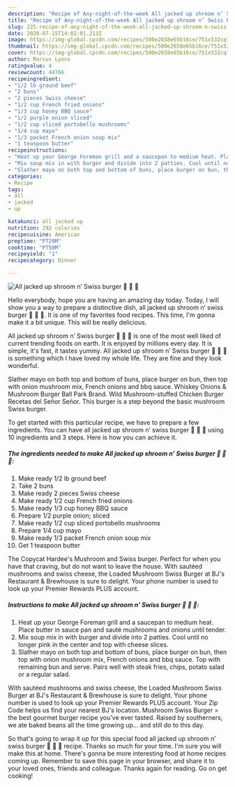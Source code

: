 ```yaml
---
description: "Recipe of Any-night-of-the-week All jacked up shroom n’ Swiss burger 🍔 🍄 🧀"
title: "Recipe of Any-night-of-the-week All jacked up shroom n’ Swiss burger 🍔 🍄 🧀"
slug: 225-recipe-of-any-night-of-the-week-all-jacked-up-shroom-n-swiss-burger
date: 2020-07-15T14:01:01.213Z
image: https://img-global.cpcdn.com/recipes/500e2658e65b16ce/751x532cq70/all-jacked-up-shroom-n-swiss-burger-🍔-🍄-🧀-recipe-main-photo.jpg
thumbnail: https://img-global.cpcdn.com/recipes/500e2658e65b16ce/751x532cq70/all-jacked-up-shroom-n-swiss-burger-🍔-🍄-🧀-recipe-main-photo.jpg
cover: https://img-global.cpcdn.com/recipes/500e2658e65b16ce/751x532cq70/all-jacked-up-shroom-n-swiss-burger-🍔-🍄-🧀-recipe-main-photo.jpg
author: Marcus Lyons
ratingvalue: 4
reviewcount: 44766
recipeingredient:
- "1/2 lb ground beef"
- "2 buns"
- "2 pieces Swiss cheese"
- "1/2 cup French fried onions"
- "1/3 cup honey BBQ sauce"
- "1/2 purple onion sliced"
- "1/2 cup sliced portobello mushrooms"
- "1/4 cup mayo"
- "1/3 packet French onion soup mix"
- "1 teaspoon butter"
recipeinstructions:
- "Heat up your George Foreman grill and a saucepan to medium heat. Place butter in sauce pan and sauté mushrooms and onions until tender."
- "Mix soup mix in with burger and divide into 2 patties. Cool until no longer pink in the center and top with cheese slices."
- "Slather mayo on both top and bottom of buns, place burger on bun, then top with onion mushroom mix, French onions and bbq sauce. Top with remaining bun and serve. Pairs well with steak fries, chips, potato salad or a regular salad."
categories:
- Recipe
tags:
- all
- jacked
- up

katakunci: all jacked up 
nutrition: 292 calories
recipecuisine: American
preptime: "PT29M"
cooktime: "PT50M"
recipeyield: "1"
recipecategory: Dinner

---
```



![All jacked up shroom n’ Swiss burger 🍔 🍄 🧀](https://img-global.cpcdn.com/recipes/500e2658e65b16ce/751x532cq70/all-jacked-up-shroom-n-swiss-burger-🍔-🍄-🧀-recipe-main-photo.jpg)

Hello everybody, hope you are having an amazing day today. Today, I will show you a way to prepare a distinctive dish, all jacked up shroom n’ swiss burger 🍔 🍄 🧀. It is one of my favorites food recipes. This time, I'm gonna make it a bit unique. This will be really delicious.

All jacked up shroom n’ Swiss burger 🍔 🍄 🧀 is one of the most well liked of current trending foods on earth. It is enjoyed by millions every day. It is simple, it's fast, it tastes yummy. All jacked up shroom n’ Swiss burger 🍔 🍄 🧀 is something which I have loved my whole life. They are fine and they look wonderful.

Slather mayo on both top and bottom of buns, place burger on bun, then top with onion mushroom mix, French onions and bbq sauce. Whiskey Onions &amp; Mushroom Burger Ball Park Brand. Wild Mushroom-stuffed Chicken Burger Recetas del Señor Señor. This burger is a step beyond the basic mushroom Swiss burger.


To get started with this particular recipe, we have to prepare a few ingredients. You can have all jacked up shroom n’ swiss burger 🍔 🍄 🧀 using 10 ingredients and 3 steps. Here is how you can achieve it.

<!--inarticleads1-->

##### The ingredients needed to make All jacked up shroom n’ Swiss burger 🍔 🍄 🧀:

1. Make ready 1/2 lb ground beef
1. Take 2 buns
1. Make ready 2 pieces Swiss cheese
1. Make ready 1/2 cup French fried onions
1. Make ready 1/3 cup honey BBQ sauce
1. Prepare 1/2 purple onion; sliced
1. Make ready 1/2 cup sliced portobello mushrooms
1. Prepare 1/4 cup mayo
1. Make ready 1/3 packet French onion soup mix
1. Get 1 teaspoon butter


The Copycat Hardee&#39;s Mushroom and Swiss burger. Perfect for when you have that craving, but do not want to leave the house. With sautéed mushrooms and swiss cheese, the Loaded Mushroom Swiss Burger at BJ&#39;s Restaurant &amp; Brewhouse is sure to delight. Your phone number is used to look up your Premier Rewards PLUS account. 

<!--inarticleads2-->

##### Instructions to make All jacked up shroom n’ Swiss burger 🍔 🍄 🧀:

1. Heat up your George Foreman grill and a saucepan to medium heat. Place butter in sauce pan and sauté mushrooms and onions until tender.
1. Mix soup mix in with burger and divide into 2 patties. Cool until no longer pink in the center and top with cheese slices.
1. Slather mayo on both top and bottom of buns, place burger on bun, then top with onion mushroom mix, French onions and bbq sauce. Top with remaining bun and serve. Pairs well with steak fries, chips, potato salad or a regular salad.


With sautéed mushrooms and swiss cheese, the Loaded Mushroom Swiss Burger at BJ&#39;s Restaurant &amp; Brewhouse is sure to delight. Your phone number is used to look up your Premier Rewards PLUS account. Your Zip Code helps us find your nearest BJ&#39;s location. Mushroom Swiss Burger = the best gourmet burger recipe you&#39;ve ever tasted. Raised by southerners, we ate baked beans all the time growing up… and still do to this day. 

So that's going to wrap it up for this special food all jacked up shroom n’ swiss burger 🍔 🍄 🧀 recipe. Thanks so much for your time. I'm sure you will make this at home. There's gonna be more interesting food at home recipes coming up. Remember to save this page in your browser, and share it to your loved ones, friends and colleague. Thanks again for reading. Go on get cooking!
